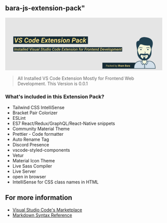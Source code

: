 ## bara-js-extension-pack"


[![vscode-extension-pack](./vscode.png)](.)

> All Installed VS Code Extension Mostly for Frontend Web Development.
> This Version is 0.0.1

### What's included in this Extension Pack?

* Tailwind CSS IntelliSense
* Bracket Pair Colorizer
* ESLint
* ES7 React/Redux/GraphQL/React-Native snippets
* Community Material Theme
* Prettier - Code formatter
* Auto Rename Tag
* Discord Presence
* vscode-styled-components
* Vetur
* Material Icon Theme
* Live Sass Compiler
* Live Server
* open in browser
* IntelliSense for CSS class names in HTML


## For more information

* [Visual Studio Code's Marketplace](https://marketplace.visualstudio.com/items?itemName=BaraJS.extension-pack)
* [Markdown Syntax Reference](https://help.github.com/articles/markdown-basics/)
